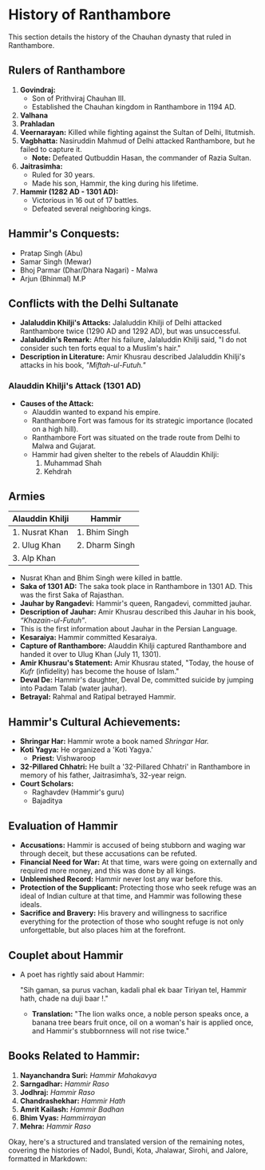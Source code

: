 
# History of Ranthambore

This section details the history of the Chauhan dynasty that ruled in Ranthambore.

## Rulers of Ranthambore

1.  **Govindraj:**
    *   Son of Prithviraj Chauhan III.
    *   Established the Chauhan kingdom in Ranthambore in 1194 AD.
2.  **Valhana**
3.  **Prahladan**
4.  **Veernarayan:**  Killed while fighting against the Sultan of Delhi, Iltutmish.
5.  **Vagbhatta:**  Nasiruddin Mahmud of Delhi attacked Ranthambore, but he failed to capture it.
    *   **Note:** Defeated Qutbuddin Hasan, the commander of Razia Sultan.
6.  **Jaitrasimha:**
    *   Ruled for 30 years.
    *   Made his son, Hammir, the king during his lifetime.
7.  **Hammir (1282 AD - 1301 AD):**
    *   Victorious in 16 out of 17 battles.
    *   Defeated several neighboring kings.

## Hammir's Conquests:

*   Pratap Singh (Abu)
*   Samar Singh (Mewar)
*   Bhoj Parmar (Dhar/Dhara Nagari) - Malwa
*   Arjun (Bhinmal) M.P

## Conflicts with the Delhi Sultanate

*   **Jalaluddin Khilji's Attacks:** Jalaluddin Khilji of Delhi attacked Ranthambore twice (1290 AD and 1292 AD), but was unsuccessful.
*   **Jalaluddin's Remark:** After his failure, Jalaluddin Khilji said, "I do not consider such ten forts equal to a Muslim's hair."
*   **Description in Literature:** Amir Khusrau described Jalaluddin Khilji's attacks in his book, *"Miftah-ul-Futuh."*

### Alauddin Khilji's Attack (1301 AD)

*   **Causes of the Attack:**
    *   Alauddin wanted to expand his empire.
    *   Ranthambore Fort was famous for its strategic importance (located on a high hill).
    *   Ranthambore Fort was situated on the trade route from Delhi to Malwa and Gujarat.
    *   Hammir had given shelter to the rebels of Alauddin Khilji:
        1.  Muhammad Shah
        2.  Kehdrah

## Armies

| Alauddin Khilji                | Hammir            |
|---------------------------------|--------------------|
| 1. Nusrat Khan                  | 1. Bhim Singh    |
| 2. Ulug Khan                     | 2. Dharm Singh   |
| 3. Alp Khan                      |      |

*   Nusrat Khan and Bhim Singh were killed in battle.
*   **Saka of 1301 AD:** The saka took place in Ranthambore in 1301 AD. This was the first Saka of Rajasthan.
*   **Jauhar by Rangadevi:**  Hammir's queen, Rangadevi, committed jauhar.
*   **Description of Jauhar:**  Amir Khusrau described this Jauhar in his book, *“Khazain-ul-Futuh”*.
 *  This is the first information about Jauhar in the Persian Language.
*  **Kesaraiya:**  Hammir committed Kesaraiya.
*   **Capture of Ranthambore:**  Alauddin Khilji captured Ranthambore and handed it over to Ulug Khan (July 11, 1301).
*   **Amir Khusrau's Statement:** Amir Khusrau stated, "Today, the house of *Kufr* (infidelity) has become the house of Islam."
*   **Deval De:**  Hammir's daughter, Deval De, committed suicide by jumping into Padam Talab (water jauhar).
*   **Betrayal:** Rahmal and Ratipal betrayed Hammir.

## Hammir's Cultural Achievements:

*   **Shringar Har:** Hammir wrote a book named *Shringar Har.*
*   **Koti Yagya:** He organized a 'Koti Yagya.'
    *   **Priest:** Vishwaroop
*   **32-Pillared Chhatri:** He built a '32-Pillared Chhatri' in Ranthambore in memory of his father, Jaitrasimha’s, 32-year reign.
*   **Court Scholars:**
    *   Raghavdev (Hammir's guru)
    *   Bajaditya

## Evaluation of Hammir

*   **Accusations:** Hammir is accused of being stubborn and waging war through deceit, but these accusations can be refuted.
*   **Financial Need for War:** At that time, wars were going on externally and required more money, and this was done by all kings.
*   **Unblemished Record:** Hammir never lost any war before this.
*   **Protection of the Supplicant:** Protecting those who seek refuge was an ideal of Indian culture at that time, and Hammir was following these ideals.
*   **Sacrifice and Bravery:** His bravery and willingness to sacrifice everything for the protection of those who sought refuge is not only unforgettable, but also places him at the forefront.

## Couplet about Hammir

*   A poet has rightly said about Hammir:

    "Sih gaman, sa purus vachan, kadali phal ek baar
    Tiriyan tel, Hammir hath, chade na duji baar !."

    *   **Translation:**  "The lion walks once, a noble person speaks once, a banana tree bears fruit once, oil on a woman's hair is applied once, and Hammir's stubbornness will not rise twice."

## Books Related to Hammir:

1.  **Nayanchandra Suri:** *Hammir Mahakavya*
2.  **Sarngadhar:** *Hammir Raso*
3.  **Jodhraj:** *Hammir Raso*
4.  **Chandrashekhar:** *Hammir Hath*
5.  **Amrit Kailash:** *Hammir Badhan*
6.  **Bhim Vyas:** *Hammirrayan*
7.  **Mehra:** *Hammir Raso*

Okay, here's a structured and translated version of the remaining notes, covering the histories of Nadol, Bundi, Kota, Jhalawar, Sirohi, and Jalore, formatted in Markdown:
